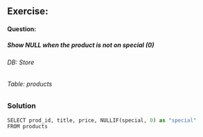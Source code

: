 ## Exercise:

#### Question:


##### Show NULL when the product is not on special (0)

###### DB: Store
###### Table: products

### Solution

```python
SELECT prod_id, title, price, NULLIF(special, 0) as "special"
FROM products
```